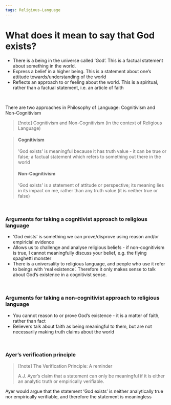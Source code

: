```yaml
---
tags: Religious-Language
---
```

# What does it mean to say that God exists?

- There is a being in the universe called ‘God’. This is a factual statement about something in the world.
- Express a belief in a higher being. This is a statement about one’s attitude towards/understanding of the world
- Reflects an approach to or feeling about the world. This is a spiritual, rather than a factual statement, i.e. an article of faith
</br>




There are two approaches in Philosophy of Language: Cognitivism and Non-Cognitivism


> [!note] Cognitivism and Non-Cognitivism (in the context of Religious Language)

> 
> <h4>Cognitivism</h4>
> 
> 'God exists' is meaningful because it has truth value - it can be true or false; a factual statement which refers to something out there in the world
> 
> <h4>Non-Cognitivism</h4>
> 
> 'God exists' is a statement of attitude or perspective; its meaning lies in its impact on me, rather than any truth value (it is neither true or false)
> 


</br>

### Arguments for taking a cognitivist approach to religious language

- ‘God exists’ is something we can prove/disprove using reason and/or empiricial evidence
- Allows us to challenge and analyse religious beliefs - if non-cognitivism is true, I cannot meaningfully discuss your belief, e.g. the flying spaghetti monster
- There is a universality to religious language, and people who use it refer to beings with ‘real existence’. Therefore it only makes sense to talk about God’s existence in a cognitivist sense.





</br>

### Arguments for taking a non-cognitivist approach to religious language

- You cannot reason to or prove God’s existence - it is a matter of faith, rather than fact
- Believers talk about faith as being meaningful to them, but are not necessarily making truth claims about the world





</br>

### Ayer’s verification principle

> [!note] The Verification Principle: A reminder
> 
> 
> 
> 
> A.J. Ayer’s claim that a statement can only be meaningful if it is either an analytic truth or empirically verifiable.

Ayer would argue that the statement ‘God exists’ is neither analytically true nor empirically verifiable, and therefore the statement is meaningless

